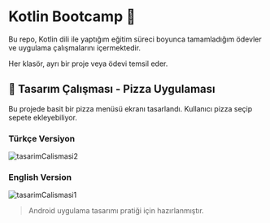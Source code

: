 # Kotlin Bootcamp 📱

Bu repo, Kotlin dili ile yaptığım eğitim süreci boyunca tamamladığım ödevler ve uygulama çalışmalarını içermektedir.

Her klasör, ayrı bir proje veya ödevi temsil eder.

## 🎨 Tasarım Çalışması - Pizza Uygulaması

Bu projede basit bir pizza menüsü ekranı tasarlandı. Kullanıcı pizza seçip sepete ekleyebiliyor.

### Türkçe Versiyon
![tasarimCalismasi2](https://github.com/user-attachments/assets/eba40894-669c-4c7d-b5cc-a03ad7509c5c)

### English Version
![tasarimCalismasi1](https://github.com/user-attachments/assets/bbd3d00b-94f0-40bd-b904-832e9e070100)

> Android uygulama tasarımı pratiği için hazırlanmıştır.

